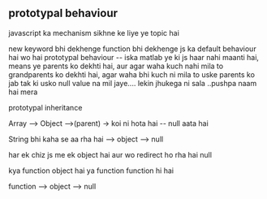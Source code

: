 prototypal behaviour
--
javascript ka mechanism sikhne ke liye ye topic hai

new keyword bhi dekhenge 
function bhi dekhenge
js ka default behaviour hai wo hai prototypal behaviour -- iska matlab ye ki js haar nahi maanti hai, means ye parents ko dekhti hai, aur agar waha kuch nahi mila to grandparents ko dekhti hai, agar waha bhi kuch ni mila to uske parents ko jab tak ki usko null value na mil jaye.... lekin jhukega ni sala ..pushpa naam hai mera

prototypal inheritance

Array --> Object  -->(parent)  -> koi ni hota hai -- null aata hai

String bhi kaha se aa rha hai --> object --> null

har ek chiz js me ek object hai aur wo redirect ho rha hai null 

kya function object hai ya function function hi hai

function --> object --> null


